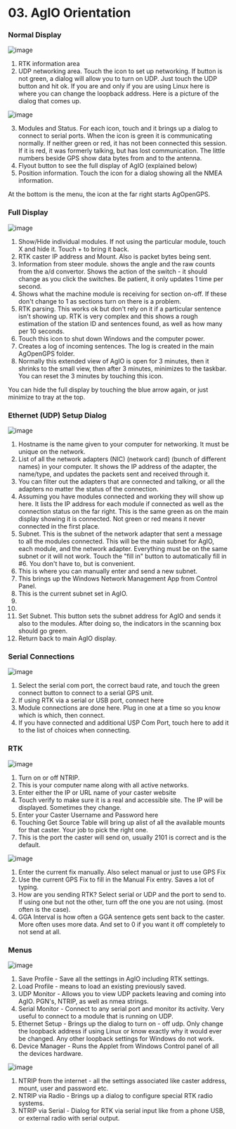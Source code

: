 # 03. AgIO Orientation

### Normal Display

![image](https://user-images.githubusercontent.com/20115439/215531937-10f55ee2-a259-47c1-a0a4-f1d6671b6299.png)

1. RTK information area
2. UDP networking area. Touch the icon to set up networking. If button is not green, a dialog will allow you to turn on UDP. Just touch the UDP button and hit ok. If you are and only if you are using Linux here is where you can change the loopback address. Here is a picture of the dialog that comes up.

![image](https://user-images.githubusercontent.com/20115439/215676100-b2cf92a8-4af1-4b12-8404-4f42e47c8e73.png)

3. Modules and Status. For each icon, touch and it brings up a dialog to connect to serial ports. When the icon is green it is communicating normally. If neither green or red, it has not been connected this session. If it is red, it was formerly talking, but has lost communication. The little numbers beside GPS show data bytes from and to the antenna.
4. Flyout button to see the full display of AgIO (explained below)
5. Position information. Touch the icon for a dialog showing all the NMEA information.

At the bottom is the menu, the icon at the far right starts AgOpenGPS.

### Full Display

![image](https://user-images.githubusercontent.com/20115439/215534883-9980b40b-ce27-474f-b548-2f3a3e74d5a4.png)

1. Show/Hide individual modules. If not using the particular module, touch X and hide it. Touch + to bring it back.
2. RTK caster IP address and Mount. Also is packet bytes being sent.
3. Information from steer module. shows the angle and the raw counts from the a/d convertor. Shows the action of the switch - it should change as you click the switches. Be patient, it only updates 1 time per second.
4. Shows what the machine module is receiving for section on-off. If these don't change to 1 as sections turn on there is a problem.
5. RTK parsing. This works ok but don't rely on it if a particular sentence isn't showing up. RTK is very complex and this shows a rough estimation of the station ID and sentences found, as well as how many per 10 seconds.
6. Touch this icon to shut down Windows and the computer power.
7. Creates a log of incoming sentences. The log is created in the main AgOpenGPS folder.
8. Normally this extended view of AgIO is open for 3 minutes, then it shrinks to the small view, then after 3 minutes, minimizes to the taskbar. You can reset the 3 minutes by touching this icon.

You can hide the full display by touching the blue arrow again, or just minimize to tray at the top.

### Ethernet (UDP) Setup Dialog

![image](https://user-images.githubusercontent.com/20115439/215674790-108bfac1-837d-484e-92bc-d2e88c908fad.png)

1. Hostname is the name given to your computer for networking. It must be unique on the network.
2. List of all the network adapters (NIC) (network card) (bunch of different names) in your computer. It shows the IP address of the adapter, the name/type, and updates the packets sent and received through it.
3. You can filter out the adapters that are connected and talking, or all the adapters no matter the status of the connection.
4. Assuming you have modules connected and working they will show up here. It lists the IP address for each module if connected as well as the connection status on the far right. This is the same green as on the main display showing it is connected. Not green or red means it never connected in the first place.
5. Subnet. This is the subnet of the network adapter that sent a message to all the modules connected. This will be the main subnet for AgIO, each module, and the network adapter. Everything must be on the same subnet or it will not work. Touch the "fill in" button to automatically fill in #6. You don't have to, but is convenient.
6. This is where you can manually enter and send a new subnet.
7. This brings up the Windows Network Management App from Control Panel.
8. This is the current subnet set in AgIO.
9.
10.
11. Set Subnet. This button sets the subnet address for AgIO and sends it also to the modules. After doing so, the indicators in the scanning box should go green.
12. Return back to main AgIO display.

### Serial Connections

![image](https://user-images.githubusercontent.com/20115439/215571265-ef633f52-a395-46d4-a004-9925a50d0809.png)

1. Select the serial com port, the correct baud rate, and touch the green connect button to connect to a serial GPS unit.
2. If using RTK via a serial or USB port, connect here
3. Module connections are done here. Plug in one at a time so you know which is which, then connect.
4. If you have connected and additional USP Com Port, touch here to add it to the list of choices when connecting.

### RTK

![image](https://user-images.githubusercontent.com/20115439/215573625-e5773ea0-6b96-497d-b6cc-faad24f707b2.png)

1. Turn on or off NTRIP.
2. This is your computer name along with all active networks.
3. Enter either the IP or URL name of your caster website
4. Touch verify to make sure it is a real and accessible site. The IP will be displayed. Sometimes they change.
5. Enter your Caster Username and Password here
6. Touching Get Source Table will bring up alist of all the available mounts for that caster. Your job to pick the right one.
7. This is the port the caster will send on, usually 2101 is correct and is the default.

![image](https://user-images.githubusercontent.com/20115439/215575545-e92b95e8-4682-447e-8e6f-bc7fbca7e6bc.png)

1. Enter the current fix manually. Also select manual or just to use GPS Fix
2. Use the current GPS Fix to fill in the Manual Fix entry. Saves a lot of typing.
3. How are you sending RTK? Select serial or UDP and the port to send to. If using one but not the other, turn off the one you are not using. (most often is the case).
4. GGA Interval is how often a GGA sentence gets sent back to the caster. More often uses more data. And set to 0 if you want it off completely to not send at all.

### Menus

![image](https://user-images.githubusercontent.com/20115439/219031954-e5749cfc-5677-4ced-91a5-9b3123951195.png)

1. Save Profile - Save all the settings in AgIO including RTK settings.
2. Load Profile - means to load an existing previously saved.
3. UDP Monitor - Allows you to view UDP packets leaving and coming into AgIO. PGN's, NTRIP, as well as nmea strings.
4. Serial Monitor - Connect to any serial port and monitor its activity. Very useful to connect to a module that is running on UDP.
5. Ethernet Setup - Brings up the dialog to turn on - off udp. Only change the loopback address if using Linux or know exactly why it would ever be changed. Any other loopback settings for Windows do not work.
6. Device Manager - Runs the Applet from Windows Control panel of all the devices hardware.

![image](https://user-images.githubusercontent.com/20115439/215659461-d1c93f19-26a7-4ad5-97b5-4259fd022167.png)

1. NTRIP from the internet - all the settings associated like caster address, mount, user and password etc.
2. NTRIP via Radio - Brings up a dialog to configure special RTK radio systems.
3. NTRIP via Serial - Dialog for RTK via serial input like from a phone USB, or external radio with serial output.
